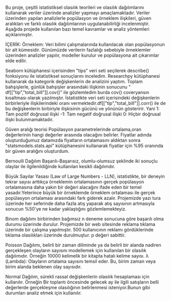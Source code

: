 Bu proje, çeşitli istatistiksel olasılık teorileri ve olasılık dağılımlarını kullanarak veriler üzerinde analizler yapmayı amaçlamaktadır. Veriler üzerinden yapılan analizlerle popülasyon ve örneklem ilişkileri, güven aralıkları ve farklı olasılık dağılımlarının uygulanabilirliği incelenmiştir. Aşağıda projede kullanılan bazı temel kavramlar ve analiz yöntemleri açıklanmıştır.

İÇERİK:
Örneklem: Veri bilimi çalışmalarında kullanılacak olan popülasyonun bir alt kümesidir. Günümüzde verilerin fazlalığı sebebiyle  örneklemler üzerinden analizler yapılır, modeller kurulur ve popülasyona ait çıkarımlar elde edilir.

Seaborn kütüphanesi içerisinden "tips" veri seti seçilerek describe() fonksiyonu ile istatistiksel sonuçlarını inceledim. Researchpy kütüphanesi kullanarak da kategorik değişkenlerin de analizini yaptım. Toplam bahşişlerle, günlük bahşişler arasındaki ilişkinin sonucunu " df[["tip","total_bill"]].cov()" ile gözlemledim burda cov() coveryansın kısaltması olarak yazılmıştır. İstatistikte veri seti içerisindeki değişkenlerin birbirleriyle ilişkilerindeki oranı vermektedir.df[["tip","total_bill"]].corr() ile de  bu değişkenlerin birbiriyle ilişkisinin gücünü ve yönünün gösteririr. Yani 
1: Tam pozitif doğrusal ilişki
-1: Tam negatif doğrusal ilişki
0: Hiçbir doğrusal ilişki bulunmamaktadır.

Güven aralığı teorisi
Popülasyon parametrelerinde ortalama,oran değerlerinin hangi değerler arasında olacağını belirler.
Fiyatlar adında oluşturduğumuz datamızda fiyatların ortalamasını aldıktan sonra "statsmodels.stats.api" kütüphanesini kullanarak fiyatlar için %95 oranında bir güven aralığını oluşturdum.

Bernoulli Dağılım
Başarılı-Başarısız, olumlu-olumsuz şeklinde iki sonuçlu olaylar ile ilgilenildiğinde kullanılan kesikli dağılımdır.

Büyük Sayılar Yasası (Law of Large Numbers - LLN), istatistikte, bir deneyin tekrar sayısı arttıkça örneklemin ortalamasının gerçek popülasyon ortalamasına daha yakın bir değeri alacağını ifade eden bir temel yasadır.Yeterince büyük bir örneklemde örneklem ortalaması ile gerçek popülasyon ortalaması arasındaki fark giderek azalır. Projemizde yazı tura üzerinde her seferinde daha fazla atış yaparak atış sayısının artmasıyla sonucun %50'ye ne kadar yaklaştığını gözlemlemekteyiz.

Binom dağılımı birbirinden bağımsız n deneme sonucuna göre başarılı olma durumu üzerinde durulur. Projemizde bir web sitesinde reklama tıklama üzerinde bir çalışma yapılmıştır. 500 kullanıcının reklamı gördüklerinde tıklama olasılıkları üzerinde durulmuştur. p değeri sabittir.

Poisson Dağılımı, belirli bir zaman diliminde ya da belirli bir alanda nadiren gerçekleşen olayların sayısını modellemek için kullanılan bir olasılık dağılımıdır. Örneğin 10000 kelimelik bir kitapta hatalı kelime sayısı.
λ (Lambda): Olayların ortalama sayısını temsil eder. Bu, birim zaman veya birim alanda beklenen olay sayısıdır. 

Normal Dağılım, sürekli rassal değişkenlerin olasılık hesaplaması için kullanılır. Örneğin Bir toplantı öncesinde gelecek ay ile ilgili satışların belli değerlerde gerçekleşme olasılığının belirlenmesi isteniyor.Bunun gibi durumları analiz etmek için kullanılır.
